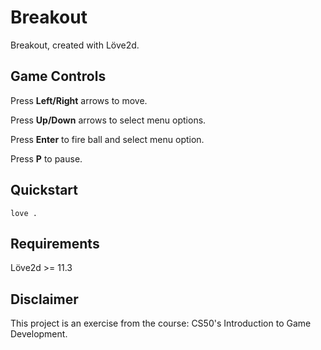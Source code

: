 # Breakout
Breakout, created with Löve2d.

## Game Controls
Press **Left/Right** arrows to move.

Press **Up/Down** arrows to select menu options.

Press **Enter** to fire ball and select menu option.

Press **P** to pause.


## Quickstart
```shell
love .
```

## Requirements
Löve2d >= 11.3

## Disclaimer
This project is an exercise from the course: CS50's Introduction to Game Development.
